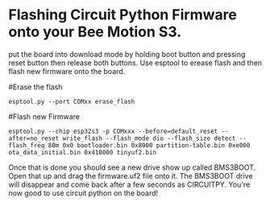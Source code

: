 # Flashing Circuit Python Firmware onto your Bee Motion S3.

put the board into download mode by holding boot button and pressing reset button then release both buttons. 
Use esptool to erease flash and then flash new firmware onto the board.

#Erase the flash
````
esptool.py --port COMxx erase_flash
````
#Flash new Firmware
````
esptool.py --chip esp32s3 -p COMxxx --before=default_reset --after=no_reset write_flash --flash_mode dio --flash_size detect --flash_freq 80m 0x0 bootloader.bin 0x8000 partition-table.bin 0xe000 ota_data_initial.bin 0x410000 tinyuf2.bin
````

Once that is done you should see a new drive show up called BMS3BOOT.  
Open that up and drag the firmware.uf2 file onto it. 
The BMS3BOOT drive will disappear and come back after a few seconds as CIRCUITPY. 
You're now good to use circuit python on the board!
